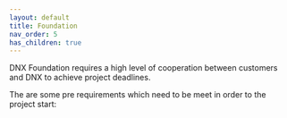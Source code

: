 ```yaml
---
layout: default
title: Foundation
nav_order: 5
has_children: true
---
```


DNX Foundation requires a high level of cooperation between customers and DNX to achieve project deadlines.

The are some pre requirements which need to be meet in order to the project start:


